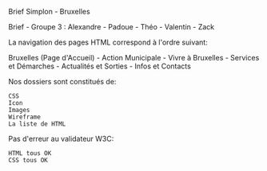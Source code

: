 Brief Simplon - Bruxelles

Brief - Groupe 3 : Alexandre - Padoue - Théo - Valentin - Zack

La navigation des pages HTML correspond à l'ordre suivant:

Bruxelles (Page d'Accueil) - Action Municipale - Vivre à Bruxelles - Services et Démarches - Actualités et Sorties - Infos et Contacts


Nos dossiers sont constitués de:

    CSS
    Icon
    Images
    Wireframe
    La liste de HTML

Pas d'erreur au validateur W3C:

    HTML tous OK
    CSS tous OK
